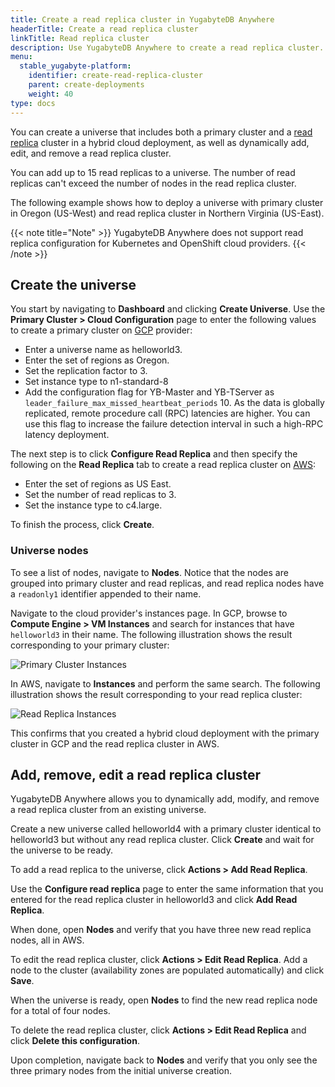 ```yaml
---
title: Create a read replica cluster in YugabyteDB Anywhere
headerTitle: Create a read replica cluster
linkTitle: Read replica cluster
description: Use YugabyteDB Anywhere to create a read replica cluster.
menu:
  stable_yugabyte-platform:
    identifier: create-read-replica-cluster
    parent: create-deployments
    weight: 40
type: docs
---
```


You can create a universe that includes both a primary cluster and a [read replica](../../../architecture/docdb-replication/read-replicas/) cluster in a hybrid cloud deployment, as well as dynamically add, edit, and remove a read replica cluster.

You can add up to 15 read replicas to a universe. The number of read replicas can't exceed the number of nodes in the read replica cluster.

The following example shows how to deploy a universe with primary cluster in Oregon (US-West) and read replica cluster in Northern Virginia (US-East).

{{< note title="Note" >}}
YugabyteDB Anywhere does not support read replica configuration for Kubernetes and OpenShift cloud providers.
{{< /note >}}

## Create the universe

You start by navigating to **Dashboard** and clicking **Create Universe**. Use the **Primary Cluster > Cloud Configuration** page to enter the following values to create a primary cluster on [GCP](../../configure-yugabyte-platform/set-up-cloud-provider/gcp/) provider:

- Enter a universe name as helloworld3.
- Enter the set of regions as Oregon.
- Set the replication factor to 3.
- Set instance type to n1-standard-8
- Add the configuration flag for YB-Master and YB-TServer as `leader_failure_max_missed_heartbeat_periods` 10. As the data is globally replicated, remote procedure call (RPC) latencies are higher. You can use this flag to increase the failure detection interval in such a high-RPC latency deployment.

The next step is to click **Configure Read Replica** and then specify the following on the **Read Replica** tab to create a read replica cluster on [AWS](../../configure-yugabyte-platform/set-up-cloud-provider/aws/):

- Enter the set of regions as US East.
- Set the number of read replicas to 3.
- Set the instance type to c4.large.

To finish the process, click **Create**.

### Universe nodes

To see a list of nodes, navigate to **Nodes**. Notice that the nodes are grouped into primary cluster and read replicas, and read replica nodes have a `readonly1` identifier appended to their name.

Navigate to the cloud provider's instances page. In GCP, browse to **Compute Engine > VM Instances** and search for instances that have `helloworld3` in their name. The following illustration shows the result corresponding to your primary cluster:

![Primary Cluster Instances](/images/ee/gcp-node-list.png)

In AWS, navigate to **Instances** and perform the same search. The following illustration shows the result corresponding to your read replica cluster:

![Read Replica Instances](/images/ee/aws-node-list.png)

This confirms that you created a hybrid cloud deployment with the primary cluster in GCP and the read replica cluster in AWS.

## Add, remove, edit a read replica cluster

YugabyteDB Anywhere allows you to dynamically add, modify, and remove a read replica cluster from an existing universe.

Create a new universe called helloworld4 with a primary cluster identical to helloworld3 but without any read replica cluster. Click **Create** and wait for the universe to be ready.

To add a read replica to the universe, click **Actions > Add Read Replica**.

Use the **Configure read replica** page to enter the same information that you entered for the read replica cluster in helloworld3 and click **Add Read Replica**.

When done, open **Nodes** and verify that you have three new read replica nodes, all in AWS.

To edit the read replica cluster, click **Actions > Edit Read Replica**. Add a node to the cluster (availability zones are populated automatically) and click **Save**.

When the universe is ready, open **Nodes** to find the new read replica node for a total of four nodes.

To delete the read replica cluster, click **Actions > Edit Read Replica** and click **Delete this configuration**.

Upon completion, navigate back to **Nodes** and verify that you only see the three primary nodes from the initial universe creation.
